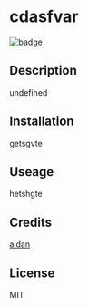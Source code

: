 
  # cdasfvar

  
  ![badge](https://img.shields.io/github/languages/top/nielsenjared/badmath)
  

  ## Description

  undefined
  
  

  ## Installation

  getsgvte

  ## Useage

  hetshgte

  
  ## Credits 

  [aidan](https://github.com/AidanGuarniere) 
  

  

  

  

  ## License 

  MIT

  